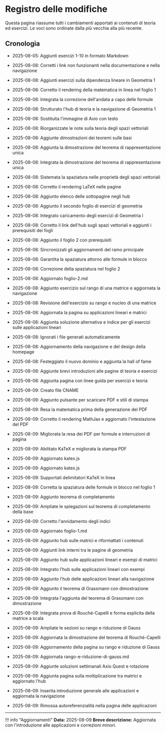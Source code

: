 # Registro delle modifiche

Questa pagina riassume tutti i cambiamenti apportati ai contenuti di teoria ed esercizi.
Le voci sono ordinate dalla più vecchia alla più recente.

## Cronologia

- 2025-08-05: Aggiunti esercizi 1-10 in formato Markdown
- 2025-08-08: Corretti i link non funzionanti nella documentazione e nella navigazione
- 2025-08-08: Aggiunti esercizi sulla dipendenza lineare in Geometria 1
- 2025-08-08: Corretto il rendering della matematica in linea nel foglio 1
- 2025-08-08: Integrata la correzione dell'andata a capo delle formule
- 2025-08-08: Strutturato l'hub di teoria e la navigazione di Geometria 1
- 2025-08-08: Sostituita l'immagine di Axio con testo
- 2025-08-08: Riorganizzate le note sulla teoria degli spazi vettoriali
- 2025-08-08: Aggiunte dimostrazioni dei teoremi sulle basi
- 2025-08-08: Aggiunta la dimostrazione del teorema di rappresentazione unica
- 2025-08-08: Integrata la dimostrazione del teorema di rappresentazione unica
- 2025-08-08: Sistemata la spaziatura nelle proprietà degli spazi vettoriali
- 2025-08-08: Corretto il rendering LaTeX nelle pagine
- 2025-08-08: Aggiunto elenco delle sottopagine negli hub
- 2025-08-08: Aggiunto il secondo foglio di esercizi di geometria
- 2025-08-08: Integrato caricamento degli esercizi di Geometria I
- 2025-08-08: Corretto il link dell'hub sugli spazi vettoriali e aggiunti i prerequisiti dei fogli
- 2025-08-08: Aggiunto il foglio 2 con prerequisiti
- 2025-08-08: Sincronizzati gli aggiornamenti del ramo principale
- 2025-08-08: Garantita la spaziatura attorno alle formule in blocco
- 2025-08-08: Correzione della spaziatura nel foglio 2
- 2025-08-08: Aggiornato foglio-2.md
- 2025-08-08: Aggiunto esercizio sul rango di una matrice e aggiornata la navigazione
- 2025-08-08: Revisione dell'esercizio su rango e nucleo di una matrice
- 2025-08-08: Aggiornata la pagina su applicazioni lineari e matrici
- 2025-08-08: Aggiunta soluzione alternativa e indice per gli esercizi sulle applicazioni lineari
- 2025-08-08: Ignorati i file generati automaticamente
- 2025-08-08: Aggiornamento della navigazione e del design della homepage
- 2025-08-08: Festeggiato il nuovo dominio e aggiunta la hall of fame
- 2025-08-08: Aggiunte brevi introduzioni alle pagine di teoria e esercizi
- 2025-08-08: Aggiunta pagina con linee guida per esercizi e teoria
- 2025-08-09: Creato file CNAME
- 2025-08-09: Aggiunto pulsante per scaricare PDF e stili di stampa
- 2025-08-09: Resa la matematica prima della generazione del PDF
- 2025-08-09: Corretto il rendering MathJax e aggiornato l'intestazione del PDF
- 2025-08-09: Migliorata la resa dei PDF per formule e interruzioni di pagina
- 2025-08-09: Abilitato KaTeX e migliorata la stampa PDF
- 2025-08-09: Aggiornato katex.js
- 2025-08-09: Aggiornato katex.js
- 2025-08-09: Supportati delimitatori KaTeX in linea
- 2025-08-09: Corretta la spaziatura delle formule in blocco nel foglio 1
- 2025-08-09: Aggiunto teorema di completamento
- 2025-08-09: Ampliate le spiegazioni sul teorema di completamento della base
- 2025-08-09: Corretto l'annidamento degli indici
- 2025-08-09: Aggiornato foglio-1.md
- 2025-08-09: Aggiunto hub sulle matrici e riformattati i contenuti
- 2025-08-09: Aggiunti link interni tra le pagine di geometria
- 2025-08-09: Aggiunto hub sulle applicazioni lineari e esempi di matrici
- 2025-08-09: Integrato l'hub sulle applicazioni lineari con esempi
- 2025-08-09: Aggiunto l'hub delle applicazioni lineari alla navigazione
- 2025-08-09: Aggiunto il teorema di Grassmann con dimostrazione
- 2025-08-09: Integrata l'aggiunta del teorema di Grassmann con dimostrazione
- 2025-08-09: Integrata prova di Rouché-Capelli e forma esplicita della matrice a scala
- 2025-08-09: Ampliate le sezioni su rango e riduzione di Gauss
- 2025-08-09: Aggiornata la dimostrazione del teorema di Rouché-Capelli
- 2025-08-09: Aggiornamento della pagina su rango e riduzione di Gauss
- 2025-08-09: Aggiornata rango-e-riduzione-di-gauss.md
- 2025-08-09: Aggiunte soluzioni settimanali Axio Quest e rotazione

- 2025-08-09: Aggiunta pagina sulla moltiplicazione tra matrici e aggiornato l'hub
- 2025-08-09: Inserita introduzione generale alle applicazioni e aggiornata la navigazione
- 2025-08-09: Rimossa autoreferenzialità nella pagina delle applicazioni
---
!!! info "Aggiornamenti"
    **Data:** 2025-08-09
    **Breve descrizione:** Aggiornata con l'introduzione alle applicazioni e correzioni minori.
